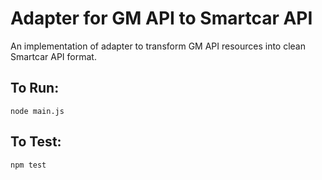 # Adapter for GM API to Smartcar API

An implementation of adapter to transform GM API resources into clean Smartcar API format.

## To Run:

```
node main.js
```

## To Test:

```
npm test
```